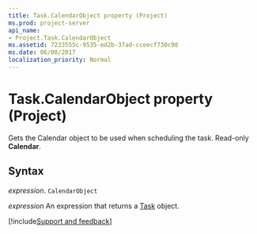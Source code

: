 ```yaml
---
title: Task.CalendarObject property (Project)
ms.prod: project-server
api_name:
- Project.Task.CalendarObject
ms.assetid: 7233555c-9535-ed2b-37ad-cceecf730c98
ms.date: 06/08/2017
localization_priority: Normal
---
```



# Task.CalendarObject property (Project)

Gets the Calendar object to be used when scheduling the task. Read-only  **Calendar**.


## Syntax

_expression_. `CalendarObject`

 _expression_ An expression that returns a [Task](./Project.Task.md) object.

[!include[Support and feedback](~/includes/feedback-boilerplate.md)]